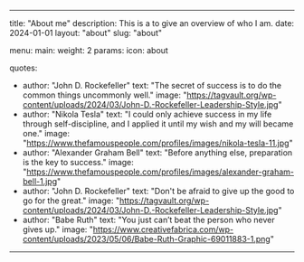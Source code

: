 ---

title: "About me"
description: This is a to give an overview of who I am.
date: 2024-01-01
layout: "about"
slug: "about"

menu:
    main:
        weight: 2
        params: 
            icon: about

quotes:
- author: "John D. Rockefeller"
  text: "The secret of success is to do the common things uncommonly well."
  image: "https://tagvault.org/wp-content/uploads/2024/03/John-D.-Rockefeller-Leadership-Style.jpg"
- author: "Nikola Tesla"
  text: "I could only achieve success in my life through self-discipline, and I applied it until my wish and my will became one."
  image: "https://www.thefamouspeople.com/profiles/images/nikola-tesla-11.jpg"
- author: "Alexander Graham Bell"
  text: "Before anything else, preparation is the key to success."
  image: "https://www.thefamouspeople.com/profiles/images/alexander-graham-bell-1.jpg"
- author: "John D. Rockefeller"
  text: "Don't be afraid to give up the good to go for the great."
  image: "https://tagvault.org/wp-content/uploads/2024/03/John-D.-Rockefeller-Leadership-Style.jpg"
- author: "Babe Ruth"
  text: "You just can’t beat the person who never gives up."
  image: "https://www.creativefabrica.com/wp-content/uploads/2023/05/06/Babe-Ruth-Graphic-69011883-1.png"

---